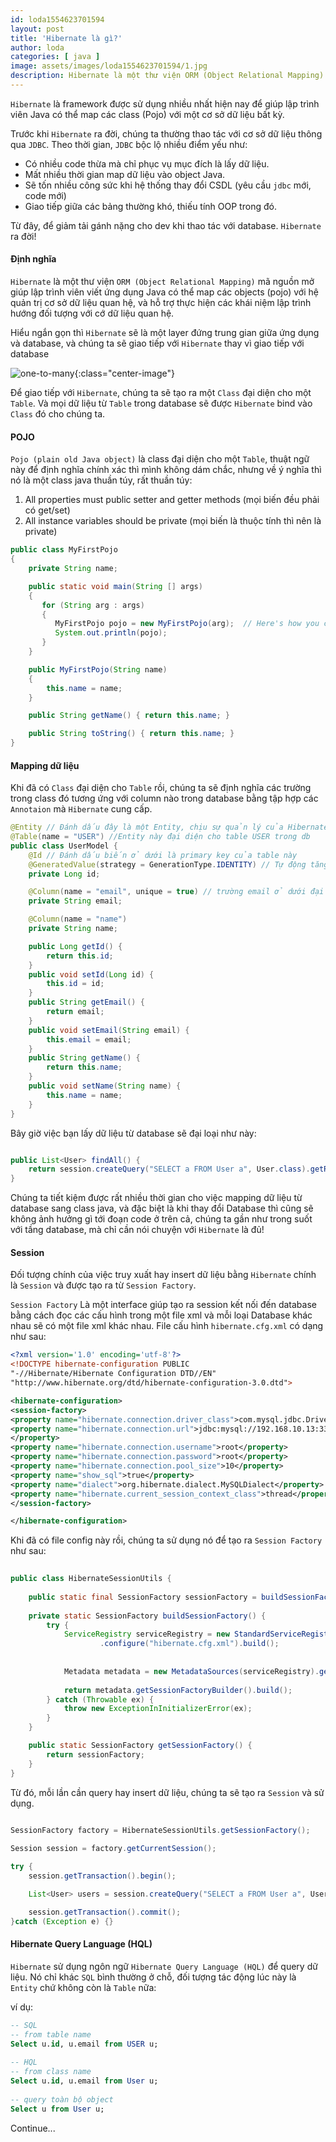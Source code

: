 ```yaml
---
id: loda1554623701594
layout: post
title: 'Hibernate là gì?'
author: loda
categories: [ java ]
image: assets/images/loda1554623701594/1.jpg
description: Hibernate là một thư viện ORM (Object Relational Mapping) mã nguồn mở giúp lập trình viên viết ứng dụng Java có thể map các objects (pojo) với hệ quản trị cơ sở dữ liệu quan hệ
---
```



`Hibernate` là framework được sử dụng nhiều nhất hiện nay để giúp lập trình viên Java có thể map các class (Pojo) với một cơ sở dữ liệu bất kỳ.

Trước khi `Hibernate` ra đời, chúng ta thường thao tác với cơ sở dữ liệu thông qua `JDBC`. Theo thời gian, `JDBC` bộc lộ nhiều điểm yếu như:

* Có nhiều code thừa mà chỉ phục vụ mục đích là lấy dữ liệu.
* Mất nhiều thời gian map dữ liệu vào object Java.
* Sẽ tốn nhiều công sức khi hệ thống thay đổi CSDL (yêu cầu `jdbc` mới, code mới)
* Giao tiếp giữa các bảng thường khó, thiếu tính OOP trong đó.

Từ đây, để giảm tải gánh nặng cho dev khi thao tác với database. `Hibernate` ra đời!

#### Định nghĩa

`Hibernate` là một thư viện `ORM (Object Relational Mapping)` mã nguồn mở giúp lập trình viên viết ứng dụng Java có thể map các objects (pojo) với hệ quản trị cơ sở dữ liệu quan hệ, và hỗ trợ thực hiện các khái niệm lập trình hướng đối tượng với cớ dữ liệu quan hệ.

Hiểu ngắn gọn thì `Hibernate` sẽ là một layer đứng trung gian giữa ứng dụng và database, và chúng ta sẽ giao tiếp với `Hibernate` thay vì giao tiếp với database


![one-to-many](/assets/images/loda1554623701594/2.png){:class="center-image"}

Để giao tiếp với `Hibernate`, chúng ta sẽ tạo ra một `Class` đại diện cho một `Table`. Và mọi dữ liệu từ `Table` trong database sẽ được `Hibernate` bind vào `Class` đó cho chúng ta.

#### POJO

`Pojo (plain old Java object)` là class đại diện cho một `Table`, thuật ngữ này để định nghĩa chính xác thì mình không dám chắc, nhưng về ý nghĩa thì nó là một class java thuần túy, rất thuần túy:

1. All properties must public setter and getter methods (mọi biến đều phải có get/set)
2. All instance variables should be private (mọi biến là thuộc tính thì nên là private)

```java
public class MyFirstPojo
{
    private String name;

    public static void main(String [] args)
    {
       for (String arg : args)
       {
          MyFirstPojo pojo = new MyFirstPojo(arg);  // Here's how you create a POJO
          System.out.println(pojo); 
       }
    }

    public MyFirstPojo(String name)
    {    
        this.name = name;
    }

    public String getName() { return this.name; } 

    public String toString() { return this.name; } 
}
```


#### Mapping dữ liệu

Khi đã có `Class` đại diện cho `Table` rồi, chúng ta sẽ định nghĩa các trường trong class đó tương ứng với column nào trong database bằng tập hợp các `Annotaion` mà `Hibernate` cung cấp.

```java
@Entity // Đánh dấu đây là một Entity, chịu sự quản lý của Hibernate
@Table(name = "USER") //Entity này đại diện cho table USER trong db
public class UserModel {
    @Id // Đánh dấu biến ở dưới là primary key của table này
    @GeneratedValue(strategy = GenerationType.IDENTITY) // Tự động tăng giá trị khi insert
    private Long id;

    @Column(name = "email", unique = true) // trường email ở dưới đại diện cho cột email trong database
    private String email; 

    @Column(name = "name")
    private String name;

    public Long getId() {
        return this.id;
    }
    public void setId(Long id) {
        this.id = id;
    }
    public String getEmail() {
        return email;
    }
    public void setEmail(String email) {
        this.email = email;
    }
    public String getName() {
        return this.name;
    }
    public void setName(String name) {
        this.name = name;
    }
}
```

Bây giờ việc bạn lấy dữ liệu từ database sẽ đại loại như này:

```java

public List<User> findAll() {
    return session.createQuery("SELECT a FROM User a", User.class).getResultList();      
}
```

Chúng ta tiết kiệm được rất nhiều thời gian cho việc mapping dữ liệu từ database sang class java, và đặc biệt là khi thay đổi Database thì cũng sẽ không ảnh hưởng gì tới đoạn code ở trên cả, chúng ta gần như trong suốt với tầng database, mà chỉ cần nói chuyện với `Hibernate` là đủ!


#### Session

Đối tượng chính của việc truy xuất hay insert dữ liệu bằng `Hibernate` chính là `Session` và được tạo ra từ `Session Factory`.

`Session Factory` Là một interface giúp tạo ra session kết nối đến database bằng cách đọc các cấu hình trong một file xml và mỗi loại Database khác nhau sẽ có một file xml khác nhau. File cấu hình `hibernate.cfg.xml` có dạng như sau:

```xml
<?xml version='1.0' encoding='utf-8'?>
<!DOCTYPE hibernate-configuration PUBLIC
"-//Hibernate/Hibernate Configuration DTD//EN"
"http://www.hibernate.org/dtd/hibernate-configuration-3.0.dtd">

<hibernate-configuration>
<session-factory>
<property name="hibernate.connection.driver_class">com.mysql.jdbc.Driver</property>
<property name="hibernate.connection.url">jdbc:mysql://192.168.10.13:3306/loda
</property>
<property name="hibernate.connection.username">root</property>
<property name="hibernate.connection.password">root</property>
<property name="hibernate.connection.pool_size">10</property>
<property name="show_sql">true</property>
<property name="dialect">org.hibernate.dialect.MySQLDialect</property>
<property name="hibernate.current_session_context_class">thread</property>
</session-factory>

</hibernate-configuration>
```

Khi đã có file config này rồi, chúng ta sử dụng nó để tạo ra `Session Factory` như sau:

```java
 
public class HibernateSessionUtils {
 
    public static final SessionFactory sessionFactory = buildSessionFactory();
    
    private static SessionFactory buildSessionFactory() {
        try {
            ServiceRegistry serviceRegistry = new StandardServiceRegistryBuilder()//
                    .configure("hibernate.cfg.xml").build();
    
    
            Metadata metadata = new MetadataSources(serviceRegistry).getMetadataBuilder().build();
    
            return metadata.getSessionFactoryBuilder().build();
        } catch (Throwable ex) {
            throw new ExceptionInInitializerError(ex);
        }
    }

    public static SessionFactory getSessionFactory() {
        return sessionFactory;
    }
}
```
Từ đó, mỗi lần cần query hay insert dữ liệu, chúng ta sẽ tạo ra `Session` và sử dụng.

```java

SessionFactory factory = HibernateSessionUtils.getSessionFactory();
 
Session session = factory.getCurrentSession();

try {
    session.getTransaction().begin();

    List<User> users = session.createQuery("SELECT a FROM User a", User.class).getResultList();  

    session.getTransaction().commit();   
}catch (Exception e) {}
```

#### Hibernate Query Language (HQL)

`Hibernate` sử dụng ngôn ngữ `Hibernate Query Language (HQL)` để query dữ liệu. Nó chỉ khác `SQL` bình thường ở chỗ, đối tượng tác động lúc này là `Entity` chứ không còn là `Table` nữa:

ví dụ:

```sql
-- SQL
-- from table name
Select u.id, u.email from USER u;
 
-- HQL
-- from class name
Select u.id, u.email from User u;
 
-- query toàn bộ object
Select u from User u;
```

Continue...